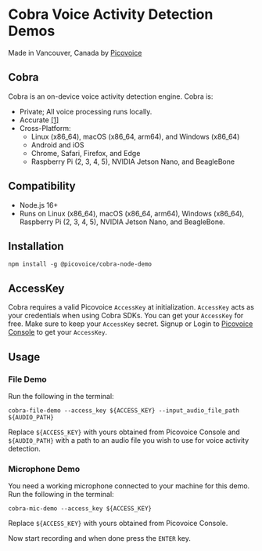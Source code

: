 # Cobra Voice Activity Detection Demos

Made in Vancouver, Canada by [Picovoice](https://picovoice.ai)

## Cobra

Cobra is an on-device voice activity detection engine. Cobra is:

- Private; All voice processing runs locally.
- Accurate [[1]](https://picovoice.ai/docs/benchmark/vad/#results)
- Cross-Platform:
    - Linux (x86_64), macOS (x86_64, arm64), and Windows (x86_64)
    - Android and iOS
    - Chrome, Safari, Firefox, and Edge
    - Raspberry Pi (2, 3, 4, 5), NVIDIA Jetson Nano, and BeagleBone

## Compatibility

- Node.js 16+
- Runs on Linux (x86_64), macOS (x86_64, arm64), Windows (x86_64), Raspberry Pi (2, 3, 4, 5), NVIDIA Jetson Nano, and BeagleBone.

## Installation

```console
npm install -g @picovoice/cobra-node-demo
```

## AccessKey

Cobra requires a valid Picovoice `AccessKey` at initialization. `AccessKey` acts as your credentials when using Cobra SDKs.
You can get your `AccessKey` for free. Make sure to keep your `AccessKey` secret.
Signup or Login to [Picovoice Console](https://console.picovoice.ai/) to get your `AccessKey`.

## Usage

### File Demo

Run the following in the terminal:

```console
cobra-file-demo --access_key ${ACCESS_KEY} --input_audio_file_path ${AUDIO_PATH}
```

Replace `${ACCESS_KEY}` with yours obtained from Picovoice Console and `${AUDIO_PATH}` with a path to an audio file you
wish to use for voice activity detection.

### Microphone Demo

You need a working microphone connected to your machine for this demo. Run the following in the terminal:

```console
cobra-mic-demo --access_key ${ACCESS_KEY}
```

Replace `${ACCESS_KEY}` with yours obtained from Picovoice Console.

Now start recording and when done press the `ENTER` key.
